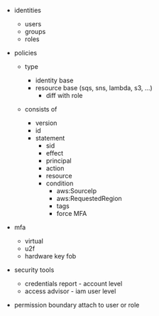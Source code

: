 - identities
    - users
    - groups
    - roles

- policies
    - type
        - identity base
        - resource base (sqs, sns, lambda, s3, ...)
            - diff with role

    - consists of
        - version
        - id
        - statement
            - sid
            - effect
            - principal
            - action
            - resource
            - condition
                - aws:SourceIp
                - aws:RequestedRegion
                - tags
                - force MFA

- mfa
    - virtual
    - u2f
    - hardware key fob

- security tools
    - credentials report - account level
    - access advisor - iam user level

- permission boundary attach to user or role
